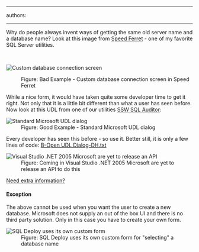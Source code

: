 

---
authors:

---




<span class='intro'> <p>Why do people always invent ways of getting the same old server name and a database name? Look at this image from <a href="http&#58;//www.ssw.com.au/ssw/Standards/DeveloperGeneral/SQLservertools.aspx#SpeedFerret">Speed Ferret</a> - one of my favorite SQL Server utilities.</p> </span>

​<dl class="badImage"><dt><img alt="Custom database connection screen " src="http&#58;//www.ssw.com.au/ssw/Standards/Rules/Images/CustomDatabaseConnectionScreen.jpg" /></dt>
<dd>Figure&#58; Bad Example - Custom database connection screen in Speed Ferret</dd></dl>
<div>While a nice form, it would have taken quite some developer time to get it right. Not only that it is a little bit different than what a user has seen before. Now look at this UDL from one of our utilities <a href="http&#58;//www.ssw.com.au/ssw/SQLAuditor">SSW SQL Auditor</a>&#58;</div>
<dl class="goodImage"><dt><img alt="Standard Microsoft UDL dialog" src="http&#58;//www.ssw.com.au/ssw/Standards/Rules/Images/StandardMSUDLDialog.jpg" /></dt>
<dd>Figure&#58; Good Example - Standard Microsoft UDL dialog</dd></dl>
<div>Every developer has seen this before - so use it. Better still, it is only a few lines of code&#58; <a href="http&#58;//www.ssw.com.au/ssw/KB/Codebase/05VB-Net/B-Open%20UDL%20Dialog-DH.txt">B-Open UDL Dialog-DH.txt</a> </div>
<dl class="image"><dt><img alt=" Visual Studio .NET 2005 Microsoft are yet to release an API" src="http&#58;//www.ssw.com.au/ssw/Standards/Rules/Images/ReleaseAPI.jpg" /></dt>
<dd>Figure&#58; Coming in Visual Studio .NET 2005 Microsoft are yet to release an API to do this</dd></dl>
<div><a href="http&#58;//www.ssw.com.au/ssw/Standards/BetterSoftwareSuggestions/MSForm.aspx#InvokingOLEBDataLinkPropertiesDialog">Need extra information?</a></div>
<h4>Exception</h4>
<div>The above cannot be used when you want the user to create a new database. Microsoft does not supply an out of the box UI and there is no third party solution. Only in this case you have to create your own form.</div>
<dl class="image"><dt><img alt="SQL Deploy uses its own custom form " src="http&#58;//www.ssw.com.au/ssw/Standards/Rules/Images/SQLDeploy.jpg" /></dt>
<dd>Figure&#58; SQL Deploy uses its own custom form for &quot;selecting&quot; a database name</dd></dl>



